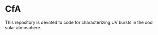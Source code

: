 # CfA

This repository is devoted to code for characterizing UV bursts in the cool solar atmosphere.
